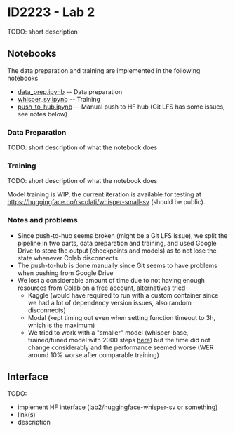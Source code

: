 # ID2223 - Lab 2

TODO: short description

## Notebooks

The data preparation and training are implemented in the following notebooks
* [data_prep.ipynb](./data_prep.ipynb) -- Data preparation
* [whisper_sv.ipynb](./whisper_sv.ipynb) -- Training
* [push_to_hub.ipynb](./push_to_hub.ipynb) -- Manual push to HF hub (Git LFS has some issues, see notes below)

### Data Preparation

TODO: short description of what the notebook does

### Training

TODO: short description of what the notebook does

Model training is WIP, the current iteration is available for testing at https://huggingface.co/rscolati/whisper-small-sv (should be public).

### Notes and problems

* Since push-to-hub seems broken (might be a Git LFS issue), we split the pipeline in two parts, data preparation and training, and used Google Drive to store the output (checkpoints and models) as to not lose the state whenever Colab disconnects
* The push-to-hub is done manually since Git seems to have problems when pushing from Google Drive
* We lost a considerable amount of time due to not having enough resources from Colab on a free account, alternatives tried
    * Kaggle (would have required to run with a custom container since we had a lot of dependency version issues, also random disconnects)
    * Modal (kept timing out even when setting function timeout to 3h, which is the maximum)
    * We tried to work with a "smaller" model (whisper-base, trained/tuned model with 2000 steps [here](https://huggingface.co/rscolati/whisper-base-sv)) but the time did not change considerably and the performance seemed worse (WER around 10% worse after comparable training)

## Interface

TODO:
- implement HF interface (lab2/huggingface-whisper-sv or something)
- link(s)
- description
